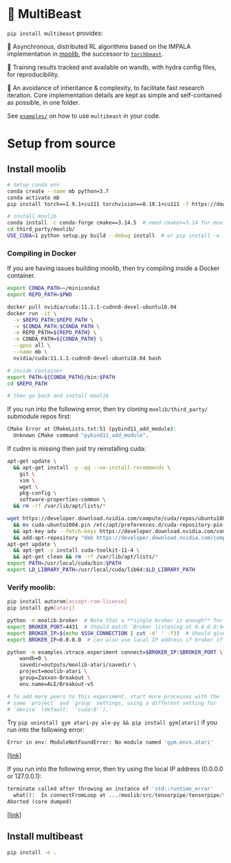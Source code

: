 # 🦬 MultiBeast

`pip install multibeast` provides:

🐄 Asynchronous, distributed RL algorithms based on the IMPALA implementation in [moolib](https://github.com/facebookresearch/moolib), the successor to [`torchbeast`](https://github.com/facebookresearch/torchbeast).

🐂 Training results tracked and available on wandb, with hydra config files, for reproducibility.

🐃 An avoidance of inheritance & complexity, to facilitate fast research iteration. Core implementation details are kept as simple and self-contained as possible, in one folder.

See [`examples/`](examples/) on how to use `multibeast` in your code.

# Setup from source

## Install moolib

```bash
# Setup conda env
conda create --name mb python=3.7
conda activate mb
pip install torch==1.9.1+cu111 torchvision==0.10.1+cu111 -f https://download.pytorch.org/whl/torch_stable.html

# install moolib
conda install -c conda-forge cmake==3.14.5  # need cmake>=3.14 for moolib
cd third_party/moolib/
USE_CUDA=1 python setup.py build --debug install  # or pip install -e .
```

### Compiling in Docker


If you are having issues building moolib, then try compiling inside a Docker container.
```bash
export CONDA_PATH=~/miniconda3
export REPO_PATH=$PWD

docker pull nvidia/cuda:11.1.1-cudnn8-devel-ubuntu18.04
docker run -it \
  -v $REPO_PATH:$REPO_PATH \
  -v $CONDA_PATH:$CONDA_PATH \
  -e REPO_PATH=${REPO_PATH} \
  -e CONDA_PATH=${CONDA_PATH} \
  --gpus all \
  --name mb \
  nvidia/cuda:11.1.1-cudnn8-devel-ubuntu18.04 bash

# inside container
export PATH=${CONDA_PATH}/bin:$PATH
cd $REPO_PATH

# then go back and install moolib
```

If you run into the following error, then try cloning `moolib/third_party/` submodule repos first:
```bash
CMake Error at CMakeLists.txt:51 (pybind11_add_module):
  Unknown CMake command "pybind11_add_module".
```

If cudnn is missing then just try reinstalling cuda:
```bash
apt-get update \
  && apt-get install -y -qq --no-install-recommends \
    git \
    vim \
    wget \
    pkg-config \
    software-properties-common \
  && rm -rf /var/lib/apt/lists/*

wget https://developer.download.nvidia.com/compute/cuda/repos/ubuntu1804/x86_64/cuda-ubuntu1804.pin \
  && mv cuda-ubuntu1804.pin /etc/apt/preferences.d/cuda-repository-pin-600 \
  && apt-key adv --fetch-keys https://developer.download.nvidia.com/compute/cuda/repos/ubuntu1804/x86_64/7fa2af80.pub \
  && add-apt-repository "deb https://developer.download.nvidia.com/compute/cuda/repos/ubuntu1804/x86_64/ /"
apt-get update \
  && apt-get -y install cuda-toolkit-11-4 \
  && apt-get clean && rm -rf /var/lib/apt/lists/* 
export PATH=/usr/local/cuda/bin:$PATH
export LD_LIBRARY_PATH=/usr/local/cuda/lib64:$LD_LIBRARY_PATH
```

### Verify moolib:

```bash
pip install autorom[accept-rom-license]
pip install gym[atari]

python -m moolib.broker  # Note that a **single broker is enough** for all your experiments.
export BROKER_PORT=4431  # Should match `Broker listening at 0.0.0.0:4431`
export BROKER_IP=$(echo $SSH_CONNECTION | cut -d' ' -f3)  # Should give your machine's IP.
export BROKER_IP=0.0.0.0  # can also use local IP address if broker if on same machine

python -m examples.vtrace.experiment connect=$BROKER_IP:$BROKER_PORT \
    wandb=0 \
    savedir=outputs/moolib-atari/savedir \
    project=moolib-atari \
    group=Zaxxon-Breakout \
    env.name=ALE/Breakout-v5

# To add more peers to this experiment, start more processes with the
# same `project` and `group` settings, using a different setting for
# `device` (default: `'cuda:0'`).
```

Try `pip uninstall gym atari-py ale-py && pip install gym[atari]` if you run into the following error:
```bash
Error in env: ModuleNotFoundError: No module named 'gym.envs.atari'
```
[[link]](https://github.com/openai/gym/issues/2498#issuecomment-984996272)

If you run into the following error, then try using the local IP address (0.0.0.0 or 127.0.0.1):
```python
terminate called after throwing an instance of 'std::runtime_error'
  what():  In connectFromLoop at .../moolib/src/tensorpipe/tensorpipe/transport/uv/uv.h:313 "rv < 0: network is unreachable"
Aborted (core dumped)
```
[[link]](https://github.com/facebookresearch/moolib/issues/34)

## Install multibeast

```bash
pip install -e .
```

